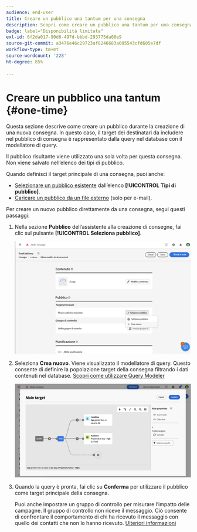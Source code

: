 ```yaml
---
audience: end-user
title: Creare un pubblico una tantum per una consegna
description: Scopri come creare un pubblico una tantum per una consegna.
badge: label="Disponibilità limitata"
exl-id: 6f2da017-90d6-497d-bbbd-293775da00e9
source-git-commit: a3476e46c29723af8246683a005543cfd605e7df
workflow-type: tm+mt
source-wordcount: '228'
ht-degree: 85%

---
```


# Creare un pubblico una tantum {#one-time}

Questa sezione descrive come creare un pubblico durante la creazione di una nuova consegna. In questo caso, il target dei destinatari da includere nel pubblico di consegna è rappresentato dalla query nel database con il modellatore di query.

Il pubblico risultante viene utilizzato una sola volta per questa consegna. Non viene salvato nell’elenco dei tipi di pubblico.

Quando definisci il target principale di una consegna, puoi anche:

* [Selezionare un pubblico esistente](add-audience.md) dall’elenco **[!UICONTROL Tipi di pubblico]**.
* [Caricare un pubblico da un file esterno](file-audience.md) (solo per e-mail).

Per creare un nuovo pubblico direttamente da una consegna, segui questi passaggi:

1. Nella sezione **Pubblico** dell’assistente alla creazione di consegne, fai clic sul pulsante **[!UICONTROL Seleziona pubblico]**.

   ![](assets/segment-builder0.png)

1. Seleziona **Crea nuovo**. Viene visualizzato il modellatore di query. Questo consente di definire la popolazione target della consegna filtrando i dati contenuti nel database. [Scopri come utilizzare Query Modeler](../query/query-modeler-overview.md)

   ![](assets/query-modeler.png)

1. Quando la query è pronta, fai clic su **Conferma** per utilizzare il pubblico come target principale della consegna.

   Puoi anche impostare un gruppo di controllo per misurare l’impatto delle campagne. Il gruppo di controllo non riceve il messaggio. Ciò consente di confrontare il comportamento di chi ha ricevuto il messaggio con quello dei contatti che non lo hanno ricevuto. [Ulteriori informazioni](control-group.md)
